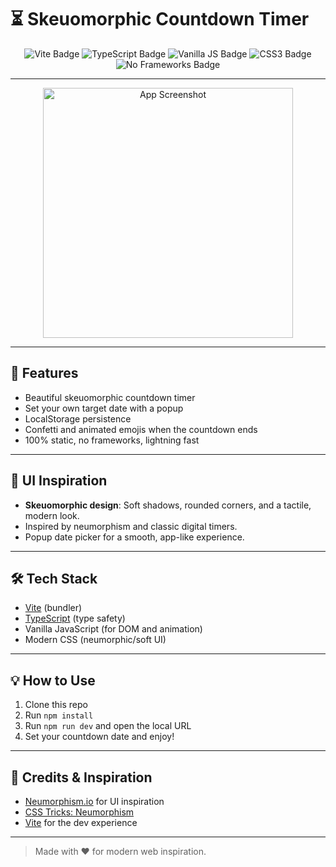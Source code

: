 # ⏳ Skeuomorphic Countdown Timer

<p align="center">
  <img src="https://img.shields.io/badge/Vite-4.0+-purple?logo=vite" alt="Vite Badge"/>
  <img src="https://img.shields.io/badge/TypeScript-4.0+-blue?logo=typescript" alt="TypeScript Badge"/>
  <img src="https://img.shields.io/badge/Vanilla%20JS-ES2020-yellow?logo=javascript" alt="Vanilla JS Badge"/>
  <img src="https://img.shields.io/badge/CSS3-Modern-blue?logo=css3" alt="CSS3 Badge"/>
  <img src="https://img.shields.io/badge/No%20Frameworks-100%25%20Vanilla-green" alt="No Frameworks Badge"/>
</p>

---

<p align="center">
  <img src="https://github.com/user-attachments/assets/8950ce54-600f-4357-904e-403161bab7f1" alt="App Screenshot" width="400"/>
</p>

---

## 🚀 Features

- Beautiful skeuomorphic countdown timer
- Set your own target date with a popup
- LocalStorage persistence
- Confetti and animated emojis when the countdown ends
- 100% static, no frameworks, lightning fast

---

## 🎨 UI Inspiration

- **Skeuomorphic design**: Soft shadows, rounded corners, and a tactile, modern look.
- Inspired by neumorphism and classic digital timers.
- Popup date picker for a smooth, app-like experience.

---

## 🛠️ Tech Stack

- [Vite](https://vitejs.dev/) (bundler)
- [TypeScript](https://www.typescriptlang.org/) (type safety)
- Vanilla JavaScript (for DOM and animation)
- Modern CSS (neumorphic/soft UI)

---

## 💡 How to Use

1. Clone this repo
2. Run `npm install`
3. Run `npm run dev` and open the local URL
4. Set your countdown date and enjoy!

---

## 🙏 Credits & Inspiration

- [Neumorphism.io](https://neumorphism.io/) for UI inspiration
- [CSS Tricks: Neumorphism](https://css-tricks.com/neumorphism-in-user-interfaces/)
- [Vite](https://vitejs.dev/) for the dev experience

---

> Made with ❤️ for modern web inspiration.

